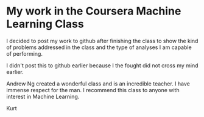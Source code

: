 # My work in the Coursera Machine Learning Class

I decided to post my work to github after finishing the class to show the kind of problems addressed in the class and the type of analyses I am capable of performing. 

I didn't post this to github earlier because I the fought did not cross my mind earlier.

Andrew Ng created a wonderful class and is an incredible teacher. I have immense respect for the man. I recommend this class to anyone with interest in Machine Learning.

Kurt

